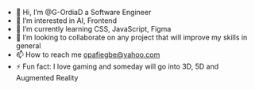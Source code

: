 - 👋 Hi, I’m @G-OrdiaD a Software Engineer
- 👀 I’m interested in AI, Frontend
- 🌱 I’m currently learning CSS, JavaScript, Figma
- 💞️ I’m looking to collaborate on any project that will improve my skills in general 
- 📫 How to reach me opafiegbe@yahoo.com
- ⚡ Fun fact: I love gaming and someday will go into 3D, 5D and Augmented Reality
